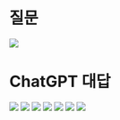 # 질문
<p align="left">
 <img src = "ChatGPT1.jpg.jpg">
</p>

# ChatGPT 대답
<p align="left">
 <img src = "ChatGPT2.jpg.jpg">
 <img src = "ChatGPT3.jpg.jpg">
 <img src = "ChatGPT4.jpg.jpg">
 <img src = "ChatGPT5.jpg.jpg">
 <img src = "ChatGPT6.jpg.jpg">
 <img src = "ChatGPT7.jpg.jpg">
 <img src = "ChatGPT8.jpg.jpg">
</p>
